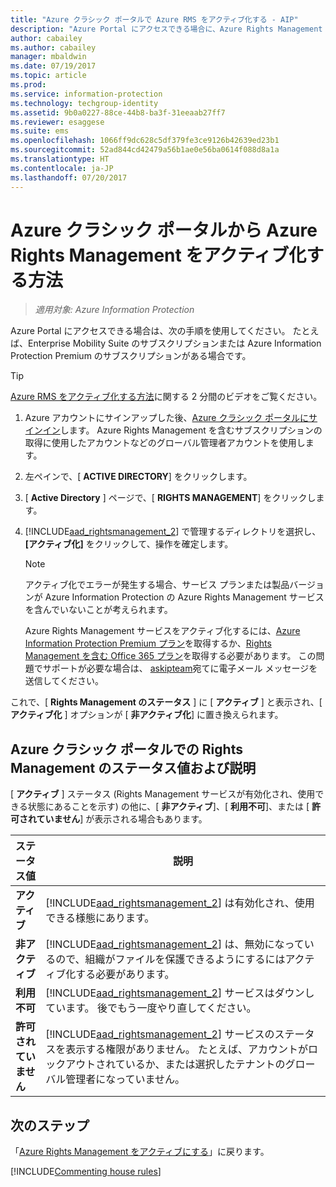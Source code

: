 ```yaml
---
title: "Azure クラシック ポータルで Azure RMS をアクティブ化する - AIP"
description: "Azure Portal にアクセスできる場合に、Azure Rights Management サービスをアクティブ化する手順です。 たとえば、Enterprise Mobility Suite のサブスクリプションまたは Azure Information Protection Premium のサブスクリプションがある場合です。"
author: cabailey
ms.author: cabailey
manager: mbaldwin
ms.date: 07/19/2017
ms.topic: article
ms.prod: 
ms.service: information-protection
ms.technology: techgroup-identity
ms.assetid: 9b0a0227-88ce-44b8-ba3f-31eeaab27ff7
ms.reviewer: esaggese
ms.suite: ems
ms.openlocfilehash: 1066ff9dc628c5df379fe3ce9126b42639ed23b1
ms.sourcegitcommit: 52ad844cd42479a56b1ae0e56ba0614f088d8a1a
ms.translationtype: HT
ms.contentlocale: ja-JP
ms.lasthandoff: 07/20/2017
---
```

# <a name="how-to-activate-azure-rights-management-from-the-azure-classic-portal"></a>Azure クラシック ポータルから Azure Rights Management をアクティブ化する方法

>*適用対象: Azure Information Protection*


Azure Portal にアクセスできる場合は、次の手順を使用してください。 たとえば、Enterprise Mobility Suite のサブスクリプションまたは Azure Information Protection Premium のサブスクリプションがある場合です。

> [!TIP]
> [Azure RMS をアクティブ化する方法](https://channel9.msdn.com/series/pit-stop-enterprise-mobility-suite/activate-azure-rms)に関する 2 分間のビデオをご覧ください。

1.  Azure アカウントにサインアップした後、[Azure クラシック ポータルにサインイン](http://go.microsoft.com/fwlink/p/?LinkID=275081)します。 Azure Rights Management を含むサブスクリプションの取得に使用したアカウントなどのグローバル管理者アカウントを使用します。

2.  左ペインで、[ **ACTIVE DIRECTORY**] をクリックします。

3.  [ **Active Directory** ] ページで、[ **RIGHTS MANAGEMENT**] をクリックします。

4.  [!INCLUDE[aad_rightsmanagement_2](../includes/aad_rightsmanagement_2_md.md)] で管理するディレクトリを選択し、**[アクティブ化]** をクリックして、操作を確定します。

    > [!NOTE]
    >アクティブ化でエラーが発生する場合、サービス プランまたは製品バージョンが Azure Information Protection の Azure Rights Management サービスを含んでいないことが考えられます。
    >
    >Azure Rights Management サービスをアクティブ化するには、[Azure Information Protection Premium プラン](https://www.microsoft.com/cloud-platform/azure-information-protection-pricing)を取得するか、[Rights Management を含む Office 365 プラン](http://download.microsoft.com/download/E/C/F/ECF42E71-4EC0-48FF-AA00-577AC14D5B5C/Azure_Information_Protection_licensing_datasheet_EN-US.pdf)を取得する必要があります。 この問題でサポートが必要な場合は、 [askipteam](mailto:askipteam@microsoft.com?subject=I%20cannot%20activate%20RMS)宛てに電子メール メッセージを送信してください。


これで、[ **Rights Management のステータス** ] に [ **アクティブ** ] と表示され、[ **アクティブ化** ] オプションが [ **非アクティブ化**] に置き換えられます。

## <a name="rights-management-status-values-and-descriptions-in-the-azure-classic-portal"></a>Azure クラシック ポータルでの Rights Management のステータス値および説明
[ **アクティブ** ] ステータス (Rights Management サービスが有効化され、使用できる状態にあることを示す) の他に、[ **非アクティブ**]、[ **利用不可**]、または [ **許可されていません**] が表示される場合もあります。

|ステータス値|説明|
|----------------|---------------|
|**アクティブ**|[!INCLUDE[aad_rightsmanagement_2](../includes/aad_rightsmanagement_2_md.md)] は有効化され、使用できる様態にあります。|
|**非アクティブ**|[!INCLUDE[aad_rightsmanagement_2](../includes/aad_rightsmanagement_2_md.md)] は、無効になっているので、組織がファイルを保護できるようにするにはアクティブ化する必要があります。|
|**利用不可**|[!INCLUDE[aad_rightsmanagement_2](../includes/aad_rightsmanagement_2_md.md)] サービスはダウンしています。 後でもう一度やり直してください。|
|**許可されていません**|[!INCLUDE[aad_rightsmanagement_2](../includes/aad_rightsmanagement_2_md.md)] サービスのステータスを表示する権限がありません。 たとえば、アカウントがロックアウトされているか、または選択したテナントのグローバル管理者になっていません。|

## <a name="next-steps"></a>次のステップ
「[Azure Rights Management をアクティブにする](activate-service.md)」に戻ります。

[!INCLUDE[Commenting house rules](../includes/houserules.md)]